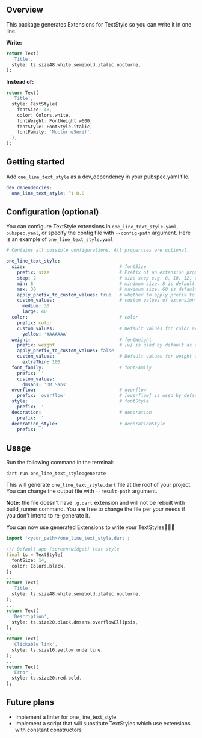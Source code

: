 ## Overview
This package generates Extensions for TextStyle so you can write it in one line.

**Write:**
```dart
return Text(
  'Title',
  style: ts.size48.white.semibold.italic.nocturne,
);
```
**Instead of:**
```dart
return Text(  
  'Title',  
  style: TextStyle(
    fontSize: 48,
    color: Colors.white,
    fontWeight: FontWeight.w600,
    fontStyle: FontStyle.italic,
    fontFamily: 'NocturneSerif',
  ),  
);
```


## Getting started

Add `one_line_text_style` as a dev_dependency in your pubspec.yaml file.
```yaml
dev_dependencies:
  one_line_text_style: ^1.0.0
```

## Configuration (optional)
You can configure TextStyle extensions in `one_line_text_style.yaml`, `pubspec.yaml`, or specify the config file with `--config-path` argument.
Here is an example of `one_line_text_style.yaml`

```yaml
# Contains all possible configurations. All properties are optional.

one_line_text_style:
  size:                                   # fontSize
    prefix: size                          # Prefix of an extension property. [size] is used by default as a name can't start with a digit
    step: 2                               # size step e.g. 8, 10, 12, etc. 2 is a default value
    min: 8                                # minimum size. 8 is default value
    max: 30                               # maximum size. 60 is default value
    apply_prefix_to_custom_values: true   # whether to apply prefix to custom values. Default value is false
    custom_values:                        # custom values of extension
      medium: 30
      large: 40
  color:                                  # color
    prefix: color
    custom_values:                        # Default values for color are white, black, grey, red. You can override those here or add other if needed. Both 0xFF000000 and #000000 syntax is appropriate.
      yellow: '#AAAAAA'
  weight:                                 # fontWeight
    prefix: weight                        # [w] is used by default as a name can't start with a digit
    apply_prefix_to_custom_values: false
    custom_values:                        # Default values for weight are semibold, bold. You can override those here or add other if needed.
      extraThin: 100
  font_family:                            # fontFamily
    prefix: ''
    custom_values:
      dmsans: 'DM Sans'
  overflow:                               # overflow
    prefix: 'overflow'                    # [overflow] is used by default
  style:                                  # fontStyle
    prefix: ''
  decoration:                             # decoration
    prefix: ''
  decoration_style:                       # decorationStyle
    prefix: ''
```

## Usage
Run the following command in the terminal:

`dart run one_line_text_style:generate`

This will generate `one_line_text_style.dart` file at the root of your project. You can change the output file with `--result-path` argument.

**Note:** the file doesn't have `.g.dart` extension and will not be rebuilt with build_runner command. You are free to change the file per your needs if you don't intend to re-generate it.

You can now use generated Extensions to write your TextStyles🎉🎉🎉

```dart
import '<your_path>/one_line_text_style.dart';

/// Default app (screen/widget) text style
final ts = TextStyle(
  fontSize: 14,
  color: Colors.black,
);
...
return Text(  
  'Title',
  style: ts.size48.white.semibold.italic.nocturne,  
);
...
return Text(  
  'Description',
  style: ts.size20.black.dmsans.overflowEllipsis,  
);
...
return Text(  
  'Clickable link',
  style: ts.size16.yellow.underline,  
);
...
return Text(  
  'Error',
  style: ts.size20.red.bold,  
);
```

## Future plans

- Implement a linter for one_line_text_style
- Implement a script that will substitute TextStyles which use extensions with constant constructors